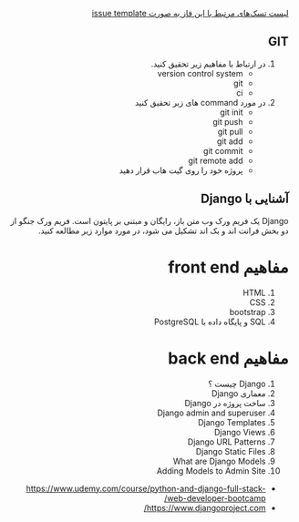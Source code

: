 <div dir="rtl" align='right'>


[لیست تسک‌های مرتبط با این فاز به صورت issue template](./issue-Phase01.md)

 ## GIT
1. در ارتباط با مفاهیم زیر تحقیق کنید.
    - version control system
    - git
    - ci
1. در مورد command های زیر تحقیق کنید
    - git init
    - git push
    - git pull
    - git add
    - git commit
    - git remote add
    - پروژه خود را روی گیت هاب قرار دهید
 
 
## آشنایی با Django
 
Django یک فریم ورک وب متن باز، رایگان و مبتنی بر پایتون است.
فریم ورک جنگو از دو بخش فرانت اند و بک اند تشکیل می شود، در مورد موارد زیر مطالعه کنید.
 

 # مفاهیم front end 
1. HTML
1. CSS
1. bootstrap
1. SQL و پایگاه داده با PostgreSQL

 # مفاهیم back end
1. Django چیست ؟‌
1. معماری Django
1. ساخت پروژه در Django
1. Django admin and superuser
1. Django Templates
1. Django Views
1. Django URL Patterns
1. Django Static Files
1. What are Django Models
1. Adding Models to Admin Site
 

-	https://www.udemy.com/course/python-and-django-full-stack-web-developer-bootcamp/
 -	https://www.djangoproject.com/
 
 

 
 
 
